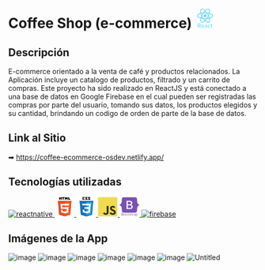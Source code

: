 # Coffee Shop (e-commerce) <a href="https://www.w3.org/react/" target="_blank" rel="noreferrer"> <img src="https://raw.githubusercontent.com/devicons/devicon/master/icons/react/react-original-wordmark.svg" alt="react" width="40" height="40"/> </a>

## Descripción

E-commerce orientado a la venta de café y productos relacionados. La Aplicación incluye un catalogo de productos, filtrado y un carrito de compras. Este proyecto ha sido realizado en ReactJS y está conectado a una base de datos en Google Firebase en el cual pueden ser registradas las compras por parte del usuario, tomando sus datos, los productos elegidos y su cantidad, brindando un codigo de orden de parte de la base de datos.

## Link al Sitio

➡ https://coffee-ecommerce-osdev.netlify.app/

## Tecnologías utilizadas

<a href="https://www.w3.org/react/" target="_blank" rel="noreferrer"> <img src="https://reactnative.dev/img/header_logo.svg" alt="reactnative" width="40" height="40"/> </a> <a href="https://www.w3.org/html/" target="_blank" rel="noreferrer"> <img src="https://raw.githubusercontent.com/devicons/devicon/master/icons/html5/html5-original-wordmark.svg" alt="html5" width="40" height="40"/> </a> <a href="https://www.w3schools.com/css/" target="_blank" rel="noreferrer"> <img src="https://raw.githubusercontent.com/devicons/devicon/master/icons/css3/css3-original-wordmark.svg" alt="css3" width="40" height="40"/> </a> <a href="https://developer.mozilla.org/en-US/docs/Web/JavaScript" target="_blank" rel="noreferrer"> <img src="https://raw.githubusercontent.com/devicons/devicon/master/icons/javascript/javascript-original.svg" alt="javascript" width="40" height="40"/> </a> <a href="https://getbootstrap.com" target="_blank" rel="noreferrer"> <img src="https://raw.githubusercontent.com/devicons/devicon/master/icons/bootstrap/bootstrap-plain-wordmark.svg" alt="bootstrap" width="40" height="40"/> </a> <a href="https://firebase.google.com/" target="_blank" rel="noreferrer"> <img src="https://www.vectorlogo.zone/logos/firebase/firebase-icon.svg" alt="firebase" width="40" height="40"/> </a>

## Imágenes de la App

![image](https://user-images.githubusercontent.com/90013852/175190609-17436e77-e49f-4a66-938d-10eb889689d3.png)
![image](https://user-images.githubusercontent.com/90013852/175190676-9f81775d-1546-4465-bd6c-1df98682de59.png)
![image](https://user-images.githubusercontent.com/90013852/175190705-a3cd6249-660b-4f10-8730-5950f71915a2.png)
![image](https://user-images.githubusercontent.com/90013852/175190766-9921a7c0-a3be-4c08-817a-d95ec18da388.png)
![image](https://user-images.githubusercontent.com/90013852/175190856-6d377d05-42a5-4a9c-8e58-400e9ce501d7.png)
![image](https://user-images.githubusercontent.com/90013852/175190944-40859142-51cb-401f-ba28-e1570055cf83.png)
![Untitled](https://user-images.githubusercontent.com/90013852/175191326-7440df92-872c-42d3-b3bc-7d1d4deb8633.png)
